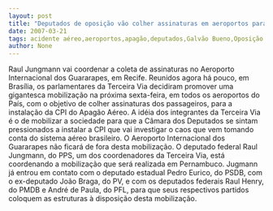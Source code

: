 ```yaml
---
layout: post
title: "Deputados de oposição vão colher assinaturas em aeroportos para instalar a CPI do Apagão Aéreo"
date: 2007-03-21
tags: acidente aéreo,aeroportos,apagão,deputados,Galvão Bueno,Oposição
author: None
---
```

Raul Jungmann vai coordenar a coleta de assinaturas no Aeroporto Internacional dos Guararapes, em Recife.
Reunidos agora há pouco, em Brasília, os parlamentares da Terceira Via decidiram promover uma gigantesca mobilização na próxima sexta-feira, em todos os aeroportos do País, com o objetivo de colher assinaturas dos passageiros, para a instalação da CPI do Apagão Aéreo.
A idéia dos integrantes da Terceira Via é o de mobilizar a sociedade para que a Câmara dos Deputados se sintam pressionados a instalar a CPI que vai investigar o caos que vem tomando conta do sistema aéreo brasileiro.
O Aeroporto Internacional dos Guararapes não ficará de fora desta mobilização. O deputado federal Raul Jungmann, do PPS, um dos coordenadores da Terceira Via, está coordenando a mobilização que será realizada em Pernambuco.
Jugmann já entrou em contato com o deputado estadual Pedro Eurico, do PSDB, com o ex-deputado João Braga, do PV, e com os deputados federais Raul Henry, do PMDB e André de Paula, do PFL, para que seus respectivos partidos coloquem as estruturas à disposição desta mobilização. 